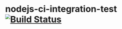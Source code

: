 # nodejs-ci-integration-test[![Build Status](https://travis-ci.org/gavin-s/nodejs-ci-integration-test.svg?branch=master)](https://travis-ci.org/gavin-s/nodejs-ci-integration-test)

